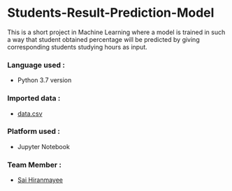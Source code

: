 # Students-Result-Prediction-Model

This is a short project in Machine Learning where a model is trained in such a way that student obtained percentage will be predicted by giving corresponding students studying hours as input.

### Language used :
- Python 3.7 version

### Imported data :
- [data.csv](https://github.com/ksheeraj1161/Students-Result-Prediction-Model/blob/main/data.csv)

### Platform used :
- Jupyter Notebook

### Team Member :
- [Sai Hiranmayee](https://github.com/hiranmayee1123)


